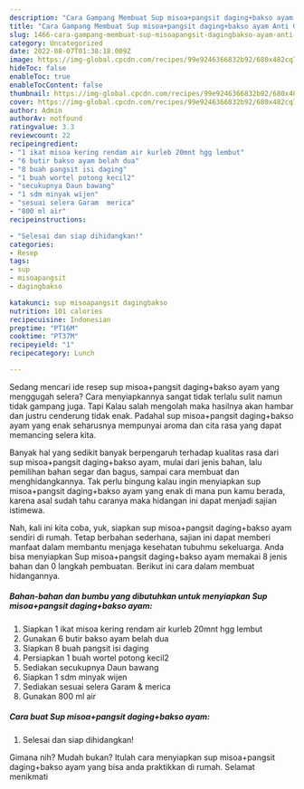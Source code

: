 ```yaml
---
description: "Cara Gampang Membuat Sup misoa+pangsit daging+bakso ayam Anti Gagal"
title: "Cara Gampang Membuat Sup misoa+pangsit daging+bakso ayam Anti Gagal"
slug: 1466-cara-gampang-membuat-sup-misoapangsit-dagingbakso-ayam-anti-gagal
category: Uncategorized
date: 2022-08-07T01:38:18.009Z
image: https://img-global.cpcdn.com/recipes/99e9246366832b92/680x482cq70/sup-misoapangsit-dagingbakso-ayam-foto-resep-utama.jpg
hideToc: false
enableToc: true
enableTocContent: false
thumbnail: https://img-global.cpcdn.com/recipes/99e9246366832b92/680x482cq70/sup-misoapangsit-dagingbakso-ayam-foto-resep-utama.jpg
cover: https://img-global.cpcdn.com/recipes/99e9246366832b92/680x482cq70/sup-misoapangsit-dagingbakso-ayam-foto-resep-utama.jpg
author: Admin
authorAv: notfound
ratingvalue: 3.3
reviewcount: 22
recipeingredient:
- "1 ikat misoa kering rendam air kurleb 20mnt hgg lembut"
- "6 butir bakso ayam belah dua"
- "8 buah pangsit isi daging"
- "1 buah wortel potong kecil2"
- "secukupnya Daun bawang"
- "1 sdm minyak wijen"
- "sesuai selera Garam  merica"
- "800 ml air"
recipeinstructions:

- "Selesai dan siap dihidangkan!"
categories:
- Resep
tags:
- sup
- misoapangsit
- dagingbakso

katakunci: sup misoapangsit dagingbakso 
nutrition: 101 calories
recipecuisine: Indonesian
preptime: "PT16M"
cooktime: "PT37M"
recipeyield: "1"
recipecategory: Lunch

---
```



Sedang mencari ide resep sup misoa+pangsit daging+bakso ayam yang menggugah selera? Cara menyiapkannya sangat tidak terlalu sulit namun tidak gampang juga. Tapi Kalau salah mengolah maka hasilnya akan hambar dan justru cenderung tidak enak. Padahal sup misoa+pangsit daging+bakso ayam yang enak seharusnya mempunyai aroma dan cita rasa yang dapat memancing selera kita.


Banyak hal yang sedikit banyak berpengaruh terhadap kualitas rasa dari sup misoa+pangsit daging+bakso ayam, mulai dari jenis bahan, lalu pemilihan bahan segar dan bagus, sampai cara membuat dan menghidangkannya. Tak perlu bingung kalau ingin menyiapkan sup misoa+pangsit daging+bakso ayam yang enak di mana pun kamu berada, karena asal sudah tahu caranya maka hidangan ini dapat menjadi sajian istimewa.




Nah, kali ini kita coba, yuk, siapkan sup misoa+pangsit daging+bakso ayam sendiri di rumah. Tetap berbahan sederhana, sajian ini dapat memberi manfaat dalam membantu menjaga kesehatan tubuhmu sekeluarga. Anda bisa menyiapkan Sup misoa+pangsit daging+bakso ayam memakai 8 jenis bahan dan 0 langkah pembuatan. Berikut ini cara dalam membuat hidangannya.

<!--inarticleads1-->

##### Bahan-bahan dan bumbu yang dibutuhkan untuk menyiapkan Sup misoa+pangsit daging+bakso ayam:

1. Siapkan 1 ikat misoa kering rendam air kurleb 20mnt hgg lembut
1. Gunakan 6 butir bakso ayam belah dua
1. Siapkan 8 buah pangsit isi daging
1. Persiapkan 1 buah wortel potong kecil2
1. Sediakan secukupnya Daun bawang
1. Siapkan 1 sdm minyak wijen
1. Sediakan sesuai selera Garam &amp; merica
1. Gunakan 800 ml air




<!--inarticleads2-->

##### Cara buat Sup misoa+pangsit daging+bakso ayam:


1. Selesai dan siap dihidangkan!



Gimana nih? Mudah bukan? Itulah cara menyiapkan sup misoa+pangsit daging+bakso ayam yang bisa anda praktikkan di rumah. Selamat menikmati
